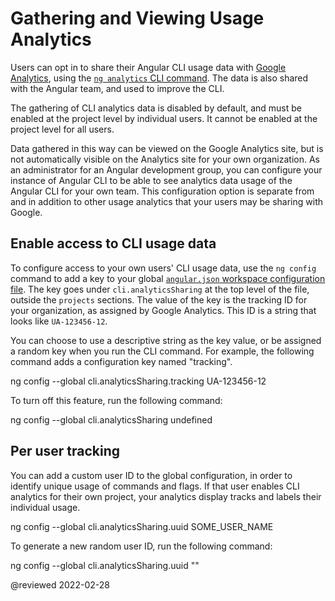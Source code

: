 # Gathering and Viewing Usage Analytics

Users can opt in to share their Angular CLI usage data with [Google Analytics](https://support.google.com/analytics/answer/1008015?hl=en), using the [`ng analytics` CLI command](analytics).
The data is also shared with the Angular team, and used to improve the CLI.

The gathering of CLI analytics data is disabled by default, and must be enabled at the project level by individual users.
It cannot be enabled at the project level for all users.

Data gathered in this way can be viewed on the Google Analytics site, but is not automatically visible on the Analytics site for your own organization.
As an administrator for an Angular development group, you can configure your instance of Angular CLI to be able to see analytics data usage of the Angular CLI for your own team.
This configuration option is separate from and in addition to other usage analytics that your users may be sharing with Google.

## Enable access to CLI usage data

To configure access to your own users' CLI usage data, use the `ng config` command to add a key to your global [`angular.json` workspace configuration file](guide/workspace-config).
The key goes under `cli.analyticsSharing` at the top level of the file, outside the `projects` sections.
The value of the key is the tracking ID for your organization, as assigned by Google Analytics.
This ID is a string that looks like `UA-123456-12`.

You can choose to use a descriptive string as the key value, or be assigned a random key when you run the CLI command.
For example, the following command adds a configuration key named "tracking".

<code-example format="shell" language="shell">

ng config --global cli.analyticsSharing.tracking UA-123456-12

</code-example>

To turn off this feature, run the following command:

<code-example format="shell" language="shell">

ng config --global cli.analyticsSharing undefined

</code-example>

## Per user tracking

You can add a custom user ID to the global configuration, in order to identify unique usage of commands and flags.
If that user enables CLI analytics for their own project, your analytics display tracks and labels their individual usage.

<code-example format="shell" language="shell">

ng config --global cli.analyticsSharing.uuid SOME_USER_NAME

</code-example>

To generate a new random user ID, run the following command:

<code-example format="shell" language="shell">

ng config --global cli.analyticsSharing.uuid ""

</code-example>

<!-- links -->

<!-- external links -->

<!-- end links -->

@reviewed 2022-02-28
